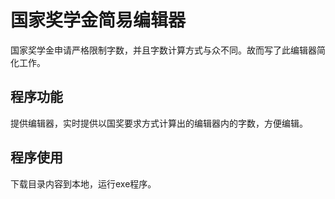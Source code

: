 # 国家奖学金简易编辑器
国家奖学金申请严格限制字数，并且字数计算方式与众不同。故而写了此编辑器简化工作。
## 程序功能
提供编辑器，实时提供以国奖要求方式计算出的编辑器内的字数，方便编辑。
## 程序使用
下载目录内容到本地，运行exe程序。
